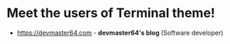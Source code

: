 # Meet the users of Terminal theme!
- https://devmaster64.com - **devmaster64's blog** (Software developer)

<!--
TEMPLATE:

- https://radoslawkoziel.pl — **Radek Kozieł** (Software designer and developer)

-->
